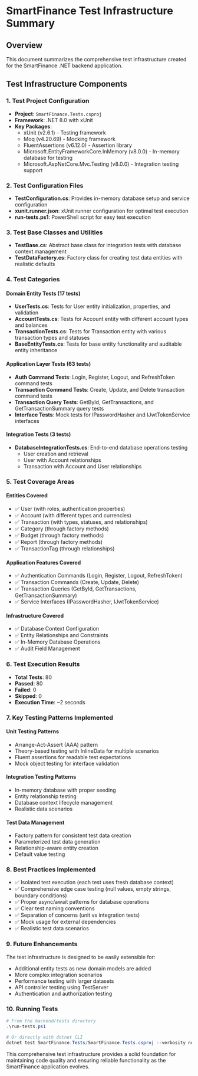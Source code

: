# SmartFinance Test Infrastructure Summary

## Overview
This document summarizes the comprehensive test infrastructure created for the SmartFinance .NET backend application.

## Test Infrastructure Components

### 1. Test Project Configuration
- **Project**: `SmartFinance.Tests.csproj`
- **Framework**: .NET 8.0 with xUnit
- **Key Packages**:
  - xUnit (v2.6.1) - Testing framework
  - Moq (v4.20.69) - Mocking framework
  - FluentAssertions (v6.12.0) - Assertion library
  - Microsoft.EntityFrameworkCore.InMemory (v8.0.0) - In-memory database for testing
  - Microsoft.AspNetCore.Mvc.Testing (v8.0.0) - Integration testing support

### 2. Test Configuration Files
- **TestConfiguration.cs**: Provides in-memory database setup and service configuration
- **xunit.runner.json**: xUnit runner configuration for optimal test execution
- **run-tests.ps1**: PowerShell script for easy test execution

### 3. Test Base Classes and Utilities
- **TestBase.cs**: Abstract base class for integration tests with database context management
- **TestDataFactory.cs**: Factory class for creating test data entities with realistic defaults

### 4. Test Categories

#### Domain Entity Tests (17 tests)
- **UserTests.cs**: Tests for User entity initialization, properties, and validation
- **AccountTests.cs**: Tests for Account entity with different account types and balances
- **TransactionTests.cs**: Tests for Transaction entity with various transaction types and statuses
- **BaseEntityTests.cs**: Tests for base entity functionality and auditable entity inheritance

#### Application Layer Tests (63 tests)
- **Auth Command Tests**: Login, Register, Logout, and RefreshToken command tests
- **Transaction Command Tests**: Create, Update, and Delete transaction command tests
- **Transaction Query Tests**: GetById, GetTransactions, and GetTransactionSummary query tests
- **Interface Tests**: Mock tests for IPasswordHasher and IJwtTokenService interfaces

#### Integration Tests (3 tests)
- **DatabaseIntegrationTests.cs**: End-to-end database operations testing
  - User creation and retrieval
  - User with Account relationships
  - Transaction with Account and User relationships

### 5. Test Coverage Areas

#### Entities Covered
- ✅ User (with roles, authentication properties)
- ✅ Account (with different types and currencies)
- ✅ Transaction (with types, statuses, and relationships)
- ✅ Category (through factory methods)
- ✅ Budget (through factory methods)
- ✅ Report (through factory methods)
- ✅ TransactionTag (through relationships)

#### Application Features Covered
- ✅ Authentication Commands (Login, Register, Logout, RefreshToken)
- ✅ Transaction Commands (Create, Update, Delete)
- ✅ Transaction Queries (GetById, GetTransactions, GetTransactionSummary)
- ✅ Service Interfaces (IPasswordHasher, IJwtTokenService)

#### Infrastructure Covered
- ✅ Database Context Configuration
- ✅ Entity Relationships and Constraints
- ✅ In-Memory Database Operations
- ✅ Audit Field Management

### 6. Test Execution Results
- **Total Tests**: 80
- **Passed**: 80
- **Failed**: 0
- **Skipped**: 0
- **Execution Time**: ~2 seconds

### 7. Key Testing Patterns Implemented

#### Unit Testing Patterns
- Arrange-Act-Assert (AAA) pattern
- Theory-based testing with InlineData for multiple scenarios
- Fluent assertions for readable test expectations
- Mock object testing for interface validation

#### Integration Testing Patterns
- In-memory database with proper seeding
- Entity relationship testing
- Database context lifecycle management
- Realistic data scenarios

#### Test Data Management
- Factory pattern for consistent test data creation
- Parameterized test data generation
- Relationship-aware entity creation
- Default value testing

### 8. Best Practices Implemented
- ✅ Isolated test execution (each test uses fresh database context)
- ✅ Comprehensive edge case testing (null values, empty strings, boundary conditions)
- ✅ Proper async/await patterns for database operations
- ✅ Clear test naming conventions
- ✅ Separation of concerns (unit vs integration tests)
- ✅ Mock usage for external dependencies
- ✅ Realistic test data scenarios

### 9. Future Enhancements
The test infrastructure is designed to be easily extensible for:
- Additional entity tests as new domain models are added
- More complex integration scenarios
- Performance testing with larger datasets
- API controller testing using TestServer
- Authentication and authorization testing

### 10. Running Tests
```powershell
# From the backend/tests directory
.\run-tests.ps1

# Or directly with dotnet CLI
dotnet test SmartFinance.Tests/SmartFinance.Tests.csproj --verbosity normal
```

This comprehensive test infrastructure provides a solid foundation for maintaining code quality and ensuring reliable functionality as the SmartFinance application evolves.